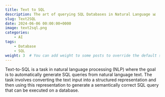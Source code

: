 ```yaml
---
title: Text to SQL
description: The art of querying SQL Databases in Natural Language 📊
slug: Text2SQL
date: 2024-06-06 00:00:00+0000
image: text2sql.png
categories:
    - AI
tags:
    - Database
    - SQL
weight: 3  # You can add weight to some posts to override the default sorting (date descending)
---
```

Text-to-SQL is a task in natural language processing (NLP) where the goal is to automatically generate SQL queries from natural language text. The task involves converting the text input into a structured representation and then using this representation to generate a semantically correct SQL query that can be executed on a database.